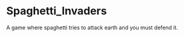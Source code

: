 Spaghetti_Invaders
==================

A game where spaghetti tries to attack earth and you must defend it.
